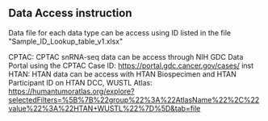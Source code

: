 ## Data Access instruction
Data file for each data type can be access using ID listed in the file "Sample_ID_Lookup_table_v1.xlsx"

CPTAC: CPTAC snRNA-seq data can be access through NIH GDC Data Portal using the CPTAC Case ID: https://portal.gdc.cancer.gov/cases/
inst
HTAN: HTAN data can be access with HTAN Biospecimen and HTAN Participant ID on HTAN DCC, WUSTL Atlas: https://humantumoratlas.org/explore?selectedFilters=%5B%7B%22group%22%3A%22AtlasName%22%2C%22value%22%3A%22HTAN+WUSTL%22%7D%5D&tab=file